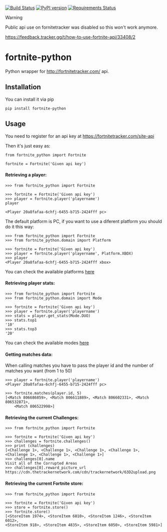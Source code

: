 [![Build Status](https://travis-ci.org/xcodinas/fortnite-python.svg?branch=master)](https://travis-ci.org/xcodinas/fortnite-python)
[![PyPI version](https://badge.fury.io/py/fortnite-python.svg)](https://badge.fury.io/py/fortnite-python)
[![Requirements Status](https://requires.io/github/xcodinas/fortnite-python/requirements.svg?branch=master)](https://requires.io/github/xcodinas/fortnite-python/requirements/?branch=master)


> [!WARNING]
> Public api use on fornitetracker was disabled so this won't work anymore.
> 
> https://feedback.tracker.gg/t/how-to-use-fortnite-api/33408/2

# fortnite-python
Python wrapper for http://fortnitetracker.com/ api.

## Installation

You can install it via pip

```
pip install fortnite-python
```


## Usage

You need to register for an api key at https://fortnitetracker.com/site-api

Then it's just easy as:

```
from fortnite_python import Fortnite

fortnite = Fortnite('Given api key')
```


#### Retrieving a player:

```
>>> from fortnite_python import Fortnite

>>> fortnite = Fortnite('Given api key')
>>> player = fortnite.player('playername')
player

<Player 20a8fafaa-6chfj-6455-b715-2424fff pc>
```

The default platform is PC, if you want to use a diferent platform you should
do it this way:

```
>>> from fortnite_python import Fortnite
>>> from fortnite_python.domain import Platform

>>> fortnite = Fortnite('Given api key')
>>> player = fortnite.player('playername', Platform.XBOX)
>>> player
<Player 20a8fafaa-6chfj-6455-b715-2424fff xbox>
```

You can check the available platforms [here](https://github.com/xcodinas/fortnite-python/blob/master/fortnite_python/domain.py#L4)


#### Retrieving player stats:


```
>>> from fortnite_python import Fortnite
>>> from fortnite_python.domain import Mode

>>> fortnite = Fortnite('Given api key')
>>> player = fortnite.player('playername')
>>> stats = player.get_stats(Mode.DUO)
>>> stats.top1
'10'
>>> stats.top3
'20'
```

You can check the available modes [here](https://github.com/xcodinas/fortnite-python/blob/master/fortnite_python/domain.py#L10)


#### Getting matches data:

When calling matches you have to pass the player id and the number of matches
you want (from 1 to 50)

```
>>> player = fortnite.player('playername')
<Player 20a8fafaa-6chfj-6455-b715-2424fff pc>

>>> fortnite.matches(player.id, 5)
[<Match 806686859>, <Match 806611889>, <Match 806602331>, <Match 806532871>,
    <Match 806522998>]
```


#### Retrieving the current Challenges:

```
>>> from fortnite_python import Fortnite

>>> fortnite = Fortnite('Given api key')
>>> challenges = fortnite.challenges()
>>> print (challenges)
[<Challenge 1>, <Challenge 1>, <Challenge 1>, <Challenge 1>, <Challenge 1>, <Challenge 1>, <Challenge 1>]
>>> challenges[0].name
Visit all of the Corrupted Areas
>>> challenges[0].reward_picture_url
https://cdn.thetrackernetwork.com/cdn/trackernetwork/63D2upload.png
```

#### Retrieving the current Fortnite store:

```
>>> from fortnite_python import Fortnite

>>> fortnite = Fortnite('Given api key')
>>> store = fortnite.store()
>>> fortnite.store()
[<StoreItem 1974>, <StoreItem 6010>, <StoreItem 1246>, <StoreItem 6012>,
<StoreItem 918>, <StoreItem 4835>, <StoreItem 6050>, <StoreItem 5981>]
```
